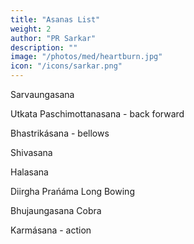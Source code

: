 ```yaml
---
title: "Asanas List"
weight: 2
author: "PR Sarkar"
description: ""
image: "/photos/med/heartburn.jpg"
icon: "/icons/sarkar.png"
---
```



Sarvaungasana

Utkata Paschimottanasana - back forward 

Bhastrikásana - bellows 

Shivasana

Halasana

Diirgha Prańáma Long Bowing

Bhujaungasana Cobra

Karmásana - action